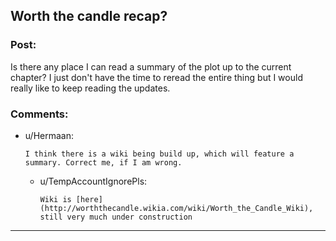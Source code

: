 ## Worth the candle recap?

### Post:

Is there any place I can read a summary of the plot up to the current chapter? I just don't have the time to reread the entire thing but I would really like to keep reading the updates. 

### Comments:

- u/Hermaan:
  ```
  I think there is a wiki being build up, which will feature a summary. Correct me, if I am wrong.
  ```

  - u/TempAccountIgnorePls:
    ```
    Wiki is [here](http://worththecandle.wikia.com/wiki/Worth_the_Candle_Wiki), still very much under construction
    ```

---

